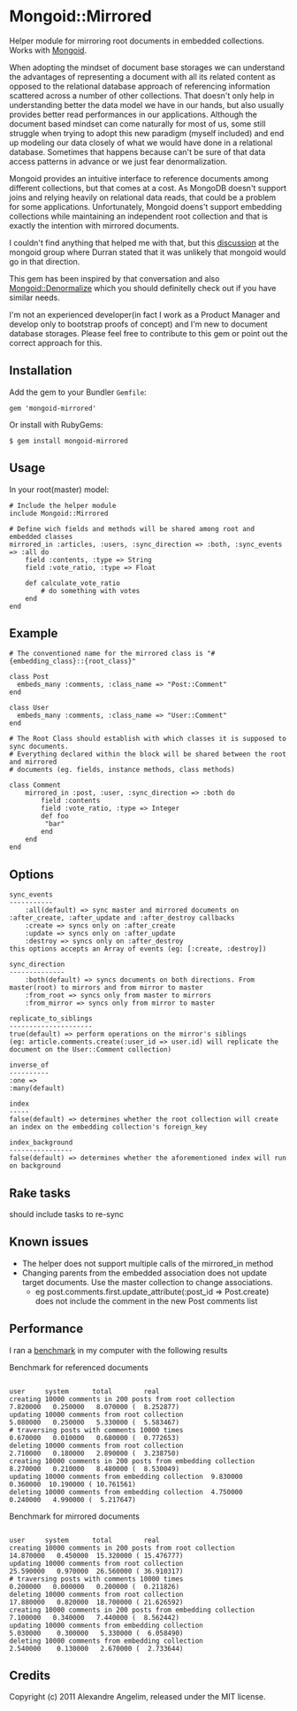 Mongoid::Mirrored
====================

Helper module for mirroring root documents in embedded collections. Works with [Mongoid](https://github.com/mongoid/mongoid). 

When adopting the mindset of document base storages we can understand the advantages of representing a document with all its related content as opposed to the relational database approach of referencing information scattered across a number of other collections. That doesn't only help in understanding better the data model we have in our hands, but also usually provides better read performances in our applications. Although the document based mindset can come naturally for most of us, some still struggle when trying to adopt this new paradigm (myself included) and end up modeling our data closely of what we would have done in a relational database. Sometimes that happens because can't be sure of that data access patterns in advance or we just fear denormalization. 

Mongoid provides an intuitive interface to reference documents among different collections, but that comes at a cost. As MongoDB doesn't support joins and relying heavily on relational data reads, that could be a problem for some applications. Unfortunately, Mongoid doens't support embedding collections while maintaining an independent root collection and that is exactly the intention with mirrored documents.  

I couldn't find anything that helped me with that, but this [discussion](http://groups.google.com/group/mongoid/browse_thread/thread/b5e2bccf77457043) at the mongoid group where Durran stated that it was unlikely that mongoid would go in that direction. 

This gem has been inspired by that conversation and also [Mongoid::Denormalize](https://github.com/logandk/mongoid_denormalize) which you should definitelly check out if you have similar needs.

I'm not an experienced developer(in fact I work as a Product Manager and develop only to bootstrap proofs of concept) and I'm new to document database storages. Please feel free to contribute to this gem or point out the correct approach for this.

Installation
------------

Add the gem to your Bundler `Gemfile`:

    gem 'mongoid-mirrored'

Or install with RubyGems:

    $ gem install mongoid-mirrored


Usage
-----

In your root(master) model:

	# Include the helper module
	include Mongoid::Mirrored

	# Define wich fields and methods will be shared among root and embedded classes
	mirrored_in :articles, :users, :sync_direction => :both, :sync_events => :all do
		field :contents, :type => String
		field :vote_ratio, :type => Float
	
		def calculate_vote_ratio
			# do something with votes
		end
	end
    

Example
-------

	# The conventioned name for the mirrored class is "#{embedding_class}::{root_class}"

	class Post
	  embeds_many :comments, :class_name => "Post::Comment"
	end

	class User
	  embeds_many :comments, :class_name => "User::Comment"
	end

	# The Root Class should establish with which classes it is supposed to sync documents.
	# Everything declared within the block will be shared between the root and mirrored 
	# documents (eg. fields, instance methods, class methods)

	class Comment
		mirrored_in :post, :user, :sync_direction => :both do
			field :contents
			field :vote_ratio, :type => Integer
			def	foo
			 "bar"
			end
		end
	end

Options
-------
	
	sync_events
	-----------
		:all(default) => sync master and mirrored documents on :after_create, :after_update and :after_destroy callbacks
		:create => syncs only on :after_create
		:update => syncs only on :after_update
		:destroy => syncs only on :after_destroy
	this options accepts an Array of events (eg: [:create, :destroy])	
	
	sync_direction
	--------------
		:both(default) => syncs documents on both directions. From master(root) to mirrors and from mirror to master
		:from_root => syncs only from master to mirrors
		:from_mirror => syncs only from mirror to master
		
	replicate_to_siblings
	---------------------
	true(default) => perform operations on the mirror's siblings 
	(eg: article.comments.create(:user_id => user.id) will replicate the document on the User::Comment collection)

	inverse_of
	----------
	:one => 
	:many(default)
	
	index
	-----
	false(default) => determines whether the root collection will create an index on the embedding collection's foreign_key
	
	index_background
	----------------
	false(default) => determines whether the aforementioned index will run on background
	
	
Rake tasks
----------

should include tasks to re-sync


Known issues
------------

- The helper does not support multiple calls of the mirrored_in method
- Changing parents from the embedded association does not update target documents. Use the master collection to change associations.
	- eg post.comments.first.update_attribute(:post_id => Post.create) does not include the comment in the new Post comments list

Performance
------------
I ran a [benchmark](https://github.com/angelim/mongoid-mirrored/blob/master/perf/benchmark.rb) in my computer with the following results

Benchmark for referenced documents

	      																															user     system      total        real
	creating 10000 comments in 200 posts from root collection  			7.820000   0.250000   8.070000 (  8.252877)
	updating 10000 comments from root collection  						 			5.080000   0.250000   5.330000 (  5.583467)
	# traversing posts with comments 10000 times  						 			0.670000   0.010000   0.680000 (  0.772653)
	deleting 10000 comments from root collection  						 			2.710000   0.180000   2.890000 (  3.238750)
	creating 10000 comments in 200 posts from embedding collection  8.270000   0.210000   8.480000 (  8.530049)
	updating 10000 comments from embedding collection  9.830000   	0.360000  10.190000 ( 10.761561)
	deleting 10000 comments from embedding collection  4.750000   	0.240000   4.990000 (  5.217647)

Benchmark for mirrored documents

	      																															user     system      total        real
	creating 10000 comments in 200 posts from root collection 			14.870000   0.450000  15.320000 ( 15.476777)
	updating 10000 comments from root collection 										25.590000   0.970000  26.560000 ( 36.910317)
	# traversing posts with comments 10000 times  									0.200000   0.000000   0.200000 (  0.211826)
	deleting 10000 comments from root collection 										17.880000   0.820000  18.700000 ( 21.626592)
	creating 10000 comments in 200 posts from embedding collection  7.100000   0.340000   7.440000 (  8.562442)
	updating 10000 comments from embedding collection  							5.030000   	0.300000   5.330000 (  6.058490)
	deleting 10000 comments from embedding collection  							2.540000   	0.130000   2.670000 (  2.733644)

Credits
-------

Copyright (c) 2011 Alexandre Angelim, released under the MIT license.